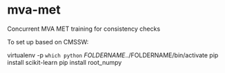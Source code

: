 # mva-met

Concurrent MVA MET training for consistency checks

To set up based on CMSSW:

virtualenv -p `which python` $FOLDERNAME
. ./$FOLDERNAME/bin/activate
pip install scikit-learn
pip install root_numpy
